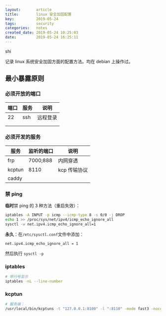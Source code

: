 ```yaml
---
layout:       article
title:        linux 安全加固配置
key:          2019-05-24
tags:         security
categories:   notes
created_date: 2019-05-24 10:25:03
date:         2019-05-24 16:25:11
---
```


shi

记录 linux 系统安全加固方面的配置方法。均在 debian 上操作过。

<!--more-->

## 最小暴露原则

### 必须开放的端口

| 端口 | 服务 | 说明     |
| ---- | ---- | -------- |
| 22   | ssh  | 远程登录 |
|      |      |          |
|      |      |          |

### 必须开发的服务

| 服务   | 监听的端口 | 说明     |
| ------ | ---------- | -------- |
| frp    | 7000;888   | 内网穿透 |
| kcptun | 8110       | kcp 传输协议 |
| caddy  |            |          |



### 禁 ping

**临时**禁 ping 的 3 种方法（重启失效）：

```sh
iptables -A INPUT -p icmp --icmp-type 8 -s 0/0 -j DROP
echo 1 >> /proc/sys/net/ipv4/icmp_echo_ignore_all
sysctl -w net.ipv4.icmp_echo_ignore_all=1 
```

**永久**：在`/etc/sysctl.conf`文件中添加：

```
net.ipv4.icmp_echo_ignore_all = 1
```

然后执行 `sysctl -p`

### iptables

```sh
# 带行号显示
iptables -nL --line-number
```

### kcptun

```sh
# 服务端：
/usr/local/bin/kcptuns -t "127.0.0.1:8100" -l ":8110" -mode fast3 -nocomp -sockbuf 16777217 -dscp 46&

```

